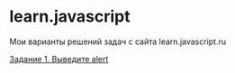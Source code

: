 # learn.javascript
Мои варианты решений задач с сайта learn.javascript.ru

[Задание 1. Выведите alert](https://github.com/Resolut/learn.javascript/tree/master/ex1)
